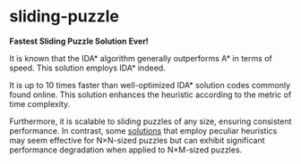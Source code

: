 # sliding-puzzle

**Fastest Sliding Puzzle Solution Ever!**

It is known that the IDA* algorithm generally outperforms A* in terms of speed. This solution employs IDA* indeed.

It is up to 10 times faster than well-optimized IDA* solution codes commonly found online. This solution enhances the heuristic according to the metric of time complexity.

Furthermore, it is scalable to sliding puzzles of any size, ensuring consistent performance. In contrast, some [solutions](https://github.com/siddg97/Npuzzle) that employ peculiar heuristics may seem effective for N×N-sized puzzles but can exhibit significant performance degradation when applied to N×M-sized puzzles.
